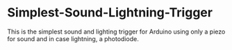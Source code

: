 Simplest-Sound-Lightning-Trigger
================================

This is the simplest sound and lighting trigger for Arduino using only a piezo for sound and in case lightning, a photodiode.